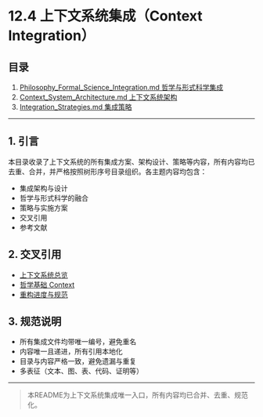 # 12.4 上下文系统集成（Context Integration）

## 目录

1. [Philosophy_Formal_Science_Integration.md 哲学与形式科学集成](./Philosophy_Formal_Science_Integration.md)
2. [Context_System_Architecture.md 上下文系统架构](./Context_System_Architecture.md)
3. [Integration_Strategies.md 集成策略](./Integration_Strategies.md)

---

## 1. 引言

本目录收录了上下文系统的所有集成方案、架构设计、策略等内容，所有内容均已去重、合并，并严格按照树形序号目录组织。各主题内容均包含：

- 集成架构与设计
- 哲学与形式科学的融合
- 策略与实施方案
- 交叉引用
- 参考文献

## 2. 交叉引用

- [上下文系统总览](../README.md)
- [哲学基础 Context](../../01_Philosophical_Foundations/Context/README.md)
- [重构进度与规范](../../07_重构进度与规范/README.md)

## 3. 规范说明

- 所有集成文件均带唯一编号，避免重名
- 内容唯一且递进，所有引用本地化
- 目录与内容严格一致，避免遗漏与重复
- 多表征（文本、图、表、代码、证明等）

---

> 本README为上下文系统集成唯一入口，所有内容均已合并、去重、规范化。
